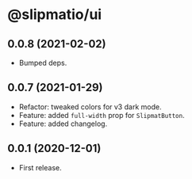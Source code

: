 # @slipmatio/ui

## 0.0.8 (2021-02-02)

- Bumped deps.

## 0.0.7 (2021-01-29)

- Refactor: tweaked colors for v3 dark mode.
- Feature: added `full-width` prop for `SlipmatButton`.
- Feature: added changelog.

## 0.0.1 (2020-12-01)

- First release.
